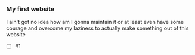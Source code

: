 ### My first website
I ain't got no idea how am I gonna maintain it or at least even have some courage and overcome my laziness to actually make something out of this website
- [ ] #1
